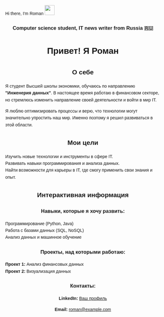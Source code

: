 Hi there, I'm Roman </a> 
<img src="https://github.com/blackcater/blackcater/raw/main/images/Hi.gif" height="32"/></h1>
<h3 align="center">Computer science student, IT news writer from Russia 🇷🇺</h3>

<h1 align="center"> <!DOCTYPE html>
<h1 align="center"> <html lang="ru">
<head>
    <meta charset="UTF-8">
    <meta name="viewport" content="width=device-width, initial-scale=1.0">
    <title>README</title>
    <style>
        body {
            font-family: Arial, sans-serif;
            line-height: 1.6;
            margin: 20px;
        }
        h1, h2, h3 {
            text-align: center;
        }
        ul {
            list-style-type: none;
            padding: 0;
        }
        .contact {
            text-align: center;
            margin-top: 20px;
        }
    </style>
</head>
<body>

<h1>Привет! Я Роман</h1>

<h2>О себе</h2>
<p>Я студент Высшей школы экономики, обучаюсь по направлению <strong>"Инженерия данных"</strong>. В настоящее время работаю в финансовом секторе, но стремлюсь изменить направление своей деятельности и войти в мир IT.</p>
<p>Я люблю оптимизировать процессы и верю, что технологии могут значительно упростить наш мир. Именно поэтому я решил развиваться в этой области.</p>

<h2>Мои цели</h2>
<ul>
    <li>Изучить новые технологии и инструменты в сфере IT.</li>
    <li>Развивать навыки программирования и анализа данных.</li>
    <li>Найти возможности для карьеры в IT, где смогу применить свои знания и опыт.</li>
</ul>

<h2>Интерактивная информация</h2>
<h3>Навыки, которые я хочу развить:</h3>
<ul>
    <li>Программирование (Python, Java)</li>
    <li>Работа с базами данных (SQL, NoSQL)</li>
    <li>Анализ данных и машинное обучение</li>
</ul>

<h3>Проекты, над которыми работаю:</h3>
<ul>
    <li><strong>Проект 1:</strong> Анализ финансовых данных</li>
    <li><strong>Проект 2:</strong> Визуализация данных</li>
</ul>

<div class="contact">
    <h3>Контакты:</h3>
    <p><strong>LinkedIn:</strong> <a href="#">Ваш профиль</a></p>
    <p><strong>Email:</strong> <a href="mailto:roman@example.com">roman@example.com</a></p>
</div>

</body>
</html>
